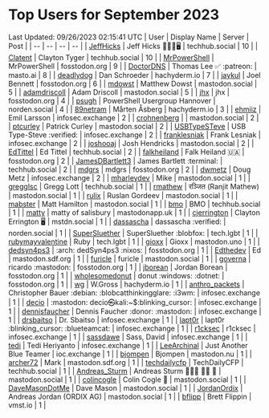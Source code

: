 # Top Users for September 2023
Last Updated: 09/26/2023 02:15:41 UTC
| User | Display Name | Server | Post |
| -- | -- | -- | -- |
| [JeffHicks](https://techhub.social/@JeffHicks) | Jeff Hicks 🐶🎼🍷🖥️ | techhub.social | 10 |
| [Clatent](https://techhub.social/@Clatent) | Clayton Tyger | techhub.social | 10 |
| [MrPowerShell](https://fosstodon.org/@MrPowerShell) | MrPowerShell | fosstodon.org | 9 |
| [DoctorDNS](https://masto.ai/@DoctorDNS) | Thomas Lee ✅ :patreon: | masto.ai | 8 |
| [deadlydog](https://hachyderm.io/@deadlydog) | Dan Schroeder | hachyderm.io | 7 |
| [jaykul](https://fosstodon.org/@jaykul) | Joel Bennett | fosstodon.org | 6 |
| [mdowst](https://mastodon.social/@mdowst) | Matthew Dowst | mastodon.social | 5 |
| [adamdriscoll](https://mastodon.social/@adamdriscoll) | Adam Driscoll | mastodon.social | 5 |
| [jhx](https://fosstodon.org/@jhx) | jhx | fosstodon.org | 4 |
| [psugh](https://norden.social/@psugh) | PowerShell Usergroup Hannover | norden.social | 4 |
| [89netram](https://hachyderm.io/@89netram) | Mårten Åsberg | hachyderm.io | 3 |
| [ehmiiz](https://infosec.exchange/@ehmiiz) | Emil Larsson | infosec.exchange | 2 |
| [crohnenberg](https://mastodon.social/@crohnenberg) |  | mastodon.social | 2 |
| [ptcurley](https://mastodon.social/@ptcurley) | Patrick Curley | mastodon.social | 2 |
| [USBTypeSTeve](https://infosec.exchange/@USBTypeSTeve) | USB Type-Steve :verified: | infosec.exchange | 2 |
| [franklesniak](https://infosec.exchange/@franklesniak) | Frank Lesniak | infosec.exchange | 2 |
| [joshooaj](https://mastodon.social/@joshooaj) | Josh Hendricks | mastodon.social | 2 |
| [EdTittel](https://techhub.social/@EdTittel) | Ed Tittel | techhub.social | 2 |
| [falkheiland](https://fosstodon.org/@falkheiland) | Falk Heiland 🇺🇦 | fosstodon.org | 2 |
| [JamesDBartlett3](https://techhub.social/@JamesDBartlett3) | James Bartlett :terminal: | techhub.social | 2 |
| [mdgrs](https://fosstodon.org/@mdgrs) | mdgrs | fosstodon.org | 2 |
| [dwmetz](https://infosec.exchange/@dwmetz) | Doug Metz | infosec.exchange | 2 |
| [mharleydev](https://mastodon.social/@mharleydev) | Mike | mastodon.social | 1 |
| [gregglsc](https://techhub.social/@gregglsc) | Gregg Lott | techhub.social | 1 |
| [rmathew](https://mastodon.social/@rmathew) | रञ्जित (Ranjit Mathew) | mastodon.social | 1 |
| [rulix](https://mastodon.social/@rulix) | Ruslan Gordeev | mastodon.social | 1 |
| [mabster](https://mastodon.social/@mabster) | Matt Hamilton | mastodon.social | 1 |
| [bmo](https://techhub.social/@bmo) | BMO | techhub.social | 1 |
| [matty](https://mastodonapp.uk/@matty) | matty of salisbury | mastodonapp.uk | 1 |
| [cjerrington](https://mstdn.social/@cjerrington) | Clayton Errington 🖥️ | mstdn.social | 1 |
| [dassascha](https://norden.social/@dassascha) | dassascha :verified: | norden.social | 1 |
| [SuperSluether](https://tech.lgbt/@SuperSluether) | SuperSluether :blobfox: | tech.lgbt | 1 |
| [rubymayvalentine](https://tech.lgbt/@rubymayvalentine) | Ruby | tech.lgbt | 1 |
| [gioxx](https://mastodon.uno/@gioxx) | Gioxx | mastodon.uno | 1 |
| [dedsyn4ps3](https://fosstodon.org/@dedsyn4ps3) | :arch: dedSyn4ps3 :nixos: | fosstodon.org | 1 |
| [Edthedev](https://mastodon.sdf.org/@Edthedev) | Ed | mastodon.sdf.org | 1 |
| [furicle](https://mastodon.social/@furicle) | furicle | mastodon.social | 1 |
| [governa](https://fosstodon.org/@governa) | ricardo :mastodon: | fosstodon.org | 1 |
| [jborean](https://fosstodon.org/@jborean) | Jordan Borean | fosstodon.org | 1 |
| [wholesomedonut](https://fosstodon.org/@wholesomedonut) | donut :windows: :dotnet: | fosstodon.org | 1 |
| [wg](https://hachyderm.io/@wg) | W.Gross | hachyderm.io | 1 |
| [anthro_packets](https://infosec.exchange/@anthro_packets) | Christopher Bauer :debian: ​:blobcatthinkingglare: :i3wm: | infosec.exchange | 1 |
| [decio](https://infosec.exchange/@decio) | :mastodon: decio㉿kali:~$:blinking_cursor: | infosec.exchange | 1 |
| [dennisfaucher](https://infosec.exchange/@dennisfaucher) | Dennis Faucher :donor: :mastodon: | infosec.exchange | 1 |
| [drsbaitso](https://infosec.exchange/@drsbaitso) | Dr. Sbaitso | infosec.exchange | 1 |
| [lapt0r](https://infosec.exchange/@lapt0r) | lapt0r :blinking_cursor: :blueteamcat: | infosec.exchange | 1 |
| [r1cksec](https://infosec.exchange/@r1cksec) | r1cksec | infosec.exchange | 1 |
| [sassdawe](https://infosec.exchange/@sassdawe) | Sass, David | infosec.exchange | 1 |
| [tedi](https://infosec.exchange/@tedi) | Tedi Heriyanto | infosec.exchange | 1 |
| [LeeArchinal](https://ioc.exchange/@LeeArchinal) | Just Another Blue Teamer | ioc.exchange | 1 |
| [bjompen](https://mastodon.nu/@bjompen) | Bjompen | mastodon.nu | 1 |
| [archer72](https://mastodon.sdf.org/@archer72) | Mark | mastodon.sdf.org | 1 |
| [techdailycfp](https://techhub.social/@techdailycfp) | TechDailyCFP | techhub.social | 1 |
| [Andreas_Sturm](https://mastodon.social/@Andreas_Sturm) | Andreas Sturm 💚🚴🏻 🧗‍♂️ 🥋 | mastodon.social | 1 |
| [colincogle](https://mastodon.social/@colincogle) | Colin Cogle 🔵 | mastodon.social | 1 |
| [DaveMasonDotMe](https://mastodon.social/@DaveMasonDotMe) | Dave Mason | mastodon.social | 1 |
| [JordanOrdix](https://mastodon.social/@JordanOrdix) | Andreas Jordan (ORDIX AG) | mastodon.social | 1 |
| [bflipp](https://vmst.io/@bflipp) | Brett Flippin | vmst.io | 1 |
